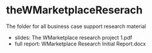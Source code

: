 # theWMarketplaceReserach
The folder for all business case support research material 
* slides: The WMarketplace research project 1.pdf
* full report: WMarketplace Research Initial Report.docx

